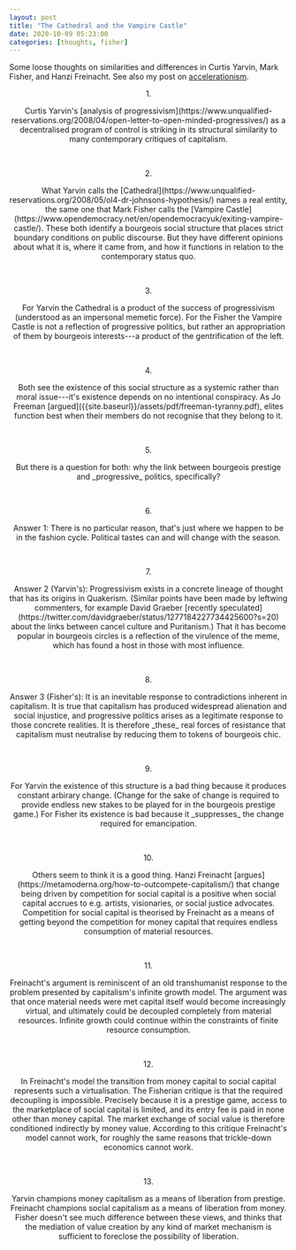 ```yaml
---
layout: post
title: "The Cathedral and the Vampire Castle"
date: 2020-10-09 05:23:00
categories: [thoughts, fisher]
---
```


Some loose thoughts on similarities and differences in Curtis Yarvin, Mark Fisher, and Hanzi Freinacht. See also my post on [accelerationism]({{site.baseurl}}/2020/05/10/acceleration.html).

<p style="text-align: center;">1.</p>

<p markdown="1" style="text-align: center;">Curtis Yarvin's [analysis of progressivism](https://www.unqualified-reservations.org/2008/04/open-letter-to-open-minded-progressives/) as a decentralised program of control is striking in its structural similarity to many contemporary critiques of capitalism.</p>

<br />
<p style="text-align: center;">2.</p>

<p markdown="1" style="text-align: center;">What Yarvin calls the [Cathedral](https://www.unqualified-reservations.org/2008/05/ol4-dr-johnsons-hypothesis/) names a real entity, the same one that Mark Fisher calls the [Vampire Castle](https://www.opendemocracy.net/en/opendemocracyuk/exiting-vampire-castle/). These both identify a bourgeois social structure that places strict boundary conditions on public discourse. But they have different opinions about what it is, where it came from, and how it functions in relation to the contemporary status quo.</p>

<br />
<p style="text-align: center;">3.</p>

<p markdown="1" style="text-align: center;">For Yarvin the Cathedral is a product of the success of progressivism (understood as an impersonal memetic force). For the Fisher the Vampire Castle is not a reflection of progressive politics, but rather an appropriation of them by bourgeois interests---a product of the gentrification of the left.</p>

<br />
<p style="text-align: center;">4.</p>

<p markdown="1" style="text-align: center;">Both see the existence of this social structure as a systemic rather than moral issue---it's existence depends on no intentional conspiracy. As Jo Freeman [argued]({{site.baseurl}}/assets/pdf/freeman-tyranny.pdf), elites function best when their members do not recognise that they belong to it.</p>

<br />
<p style="text-align: center;">5.</p>

<p markdown="1" style="text-align: center;">But there is a question for both: why the link between bourgeois prestige and _progressive_ politics, specifically? </p>

<br />
<p style="text-align: center;">6.</p>

<p markdown="1" style="text-align: center;">Answer 1: There is no particular reason, that's just where we happen to be in the fashion cycle. Political tastes can and will change with the season.</p>

<br />
<p style="text-align: center;">7.</p>

<p markdown="1" style="text-align: center;">Answer 2 (Yarvin's): Progressivism exists in a concrete lineage of thought that has its origins in Quakerism. (Similar points have been made by leftwing commenters, for example David Graeber [recently speculated](https://twitter.com/davidgraeber/status/1277184227734425600?s=20) about the links between cancel culture and Puritanism.) That it has become popular in bourgeois circles is a reflection of the virulence of the meme, which has found a host in those with most influence.</p>

<br />
<p style="text-align: center;">8.</p>

<p markdown="1" style="text-align: center;">Answer 3 (Fisher's): It is an inevitable response to contradictions inherent in capitalism. It is true that capitalism has produced widespread alienation and social injustice, and progressive politics arises as a legitimate response to those concrete realities. It is therefore _these_ real forces of resistance that capitalism must neutralise by reducing them to tokens of bourgeois chic.</p>

<br />
<p style="text-align: center;">9.</p>

<p markdown="1" style="text-align: center;">For Yarvin the existence of this structure is a bad thing because it produces constant arbirary change. (Change for the sake of change is required to provide endless new stakes to be played for in the bourgeois prestige game.) For Fisher its existence is bad because it _suppresses_ the change required for emancipation.</p>

<br />
<p style="text-align: center;">10.</p>

<p markdown="1" style="text-align: center;">Others seem to think it is a good thing. Hanzi Freinacht [argues](https://metamoderna.org/how-to-outcompete-capitalism/) that change being driven by competition for social capital is a positive when social capital accrues to e.g. artists, visionaries, or social justice advocates. Competition for social capital is theorised by Freinacht as a means of getting beyond the competition for money capital that requires endless consumption of material resources.</p>

<br />
<p style="text-align: center;">11.</p>

<p markdown="1" style="text-align: center;">Freinacht's argument is reminiscent of an old transhumanist response to the problem presented by capitalism's infinite growth model. The argument was that once material needs were met capital itself would become increasingly virtual, and ultimately could be decoupled completely from material resources. Infinite growth could continue within the constraints of finite resource consumption.</p>

<br />
<p style="text-align: center;">12.</p>

<p markdown="1" style="text-align: center;">In Freinacht's model the transition from money capital to social capital represents such a virtualisation. The Fisherian critique is that the required decoupling is impossible. Precisely because it is a prestige game, access to the marketplace of social capital is limited, and its entry fee is paid in none other than money capital. The market exchange of social value is therefore conditioned indirectly by money value. According to this critique Freinacht's model cannot work, for roughly the same reasons that trickle-down economics cannot work.</p>

<br />
<p style="text-align: center;">13.</p>

<p markdown="1" style="text-align: center;">Yarvin champions money capitalism as a means of liberation from prestige. Freinacht champions social capitalism as a means of liberation from money. Fisher doesn't see much difference between these views, and thinks that the mediation of value creation by any kind of market mechanism is sufficient to foreclose the possibility of liberation.</p>
